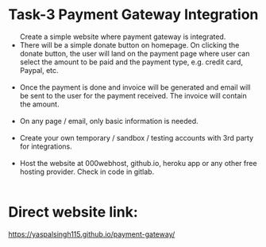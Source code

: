 # Task-3 Payment Gateway Integration
<ul
<li> Create a simple website where payment gateway is integrated.</li><br>
<li> There will be a simple donate button on homepage. On clicking the donate button, the user will land on the payment page where user can select the amount to be paid and the payment type, e.g. credit card, Paypal, etc.</li><br>
<li> Once the payment is done and invoice will be generated and email will be sent to the user for the payment received. The invoice will contain the amount.</li><br>
<li> On any page / email, only basic information is needed.</li><br>
<li> Create your own temporary / sandbox / testing accounts with 3rd party for integrations.</li><br>
<li> Host the website at 000webhost, github.io, heroku app or any other free hosting provider. Check in code in gitlab.</li><br>
</ul>

# Direct website link: 
https://yaspalsingh115.github.io/payment-gateway/
